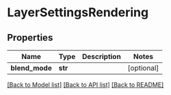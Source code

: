 # LayerSettingsRendering

## Properties
Name | Type | Description | Notes
------------ | ------------- | ------------- | -------------
**blend_mode** | **str** |  | [optional] 

[[Back to Model list]](../README.md#documentation-for-models) [[Back to API list]](../README.md#documentation-for-api-endpoints) [[Back to README]](../README.md)

